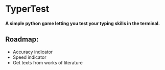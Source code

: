 # TyperTest
#### A simple python game letting you test your typing skills in the terminal. 

## Roadmap:
- Accuracy indicator
- Speed indicator
- Get texts from works of literature
